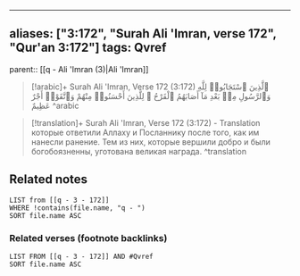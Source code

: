 
---
aliases: ["3:172", "Surah Ali 'Imran, verse 172", "Qur'an 3:172"]
tags: Qvref
---

parent:: [[q - Ali 'Imran (3)|Ali 'Imran]]

> [!arabic]+ Surah Ali 'Imran, Verse 172 (3:172)
> <span class="quran-arabic">ٱلَّذِينَ ٱسْتَجَابُوا۟ لِلَّهِ وَٱلرَّسُولِ مِنۢ بَعْدِ مَآ أَصَابَهُمُ ٱلْقَرْحُ ۚ لِلَّذِينَ أَحْسَنُوا۟ مِنْهُمْ وَٱتَّقَوْا۟ أَجْرٌ عَظِيمٌ</span>
^arabic

> [!translation]+ Surah Ali 'Imran, Verse 172 (3:172) - Translation
> которые ответили Аллаху и Посланнику после того, как им нанесли ранение. Тем из них, которые вершили добро и были богобоязненны, уготована великая награда.
^translation



## Related notes
```dataview
LIST from [[q - 3 - 172]]
WHERE !contains(file.name, "q - ")
SORT file.name ASC
```

### Related verses (footnote backlinks)
```dataview
LIST FROM [[q - 3 - 172]] AND #Qvref
SORT file.name ASC
```

